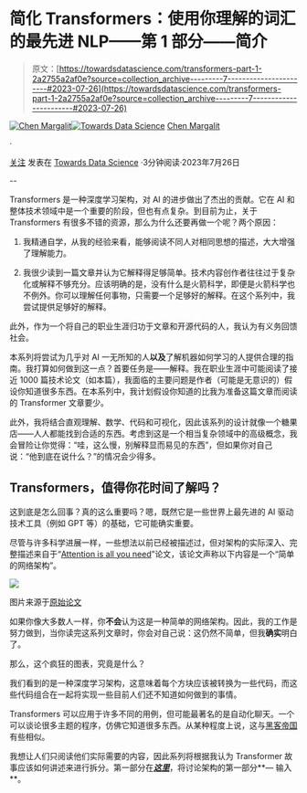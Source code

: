 # 简化 Transformers：使用你理解的词汇的最先进 NLP——第 1 部分——简介

> 原文：[https://towardsdatascience.com/transformers-part-1-2a2755a2af0e?source=collection_archive---------7-----------------------#2023-07-26](https://towardsdatascience.com/transformers-part-1-2a2755a2af0e?source=collection_archive---------7-----------------------#2023-07-26)

[](https://medium.com/@chenmargalit?source=post_page-----2a2755a2af0e--------------------------------)[![Chen Margalit](../Images/fb37720654b3d1068b448d4d9ad624d5.png)](https://medium.com/@chenmargalit?source=post_page-----2a2755a2af0e--------------------------------)[](https://towardsdatascience.com/?source=post_page-----2a2755a2af0e--------------------------------)[![Towards Data Science](../Images/a6ff2676ffcc0c7aad8aaf1d79379785.png)](https://towardsdatascience.com/?source=post_page-----2a2755a2af0e--------------------------------) [Chen Margalit](https://medium.com/@chenmargalit?source=post_page-----2a2755a2af0e--------------------------------)

·

[关注](https://medium.com/m/signin?actionUrl=https%3A%2F%2Fmedium.com%2F_%2Fsubscribe%2Fuser%2Ff8e6113b0479&operation=register&redirect=https%3A%2F%2Ftowardsdatascience.com%2Ftransformers-part-1-2a2755a2af0e&user=Chen+Margalit&userId=f8e6113b0479&source=post_page-f8e6113b0479----2a2755a2af0e---------------------post_header-----------) 发表在 [Towards Data Science](https://towardsdatascience.com/?source=post_page-----2a2755a2af0e--------------------------------) ·3分钟阅读·2023年7月26日

--

[](https://medium.com/m/signin?actionUrl=https%3A%2F%2Fmedium.com%2F_%2Fbookmark%2Fp%2F2a2755a2af0e&operation=register&redirect=https%3A%2F%2Ftowardsdatascience.com%2Ftransformers-part-1-2a2755a2af0e&source=-----2a2755a2af0e---------------------bookmark_footer-----------)

Transformers 是一种深度学习架构，对 AI 的进步做出了杰出的贡献。它在 AI 和整体技术领域中是一个重要的阶段，但也有点复杂。到目前为止，关于 Transformers 有很多不错的资源，那么为什么还要再做一个呢？两个原因：

1.  我精通自学，从我的经验来看，能够阅读不同人对相同思想的描述，大大增强了理解能力。

1.  我很少读到一篇文章并认为它解释得足够简单。技术内容创作者往往过于复杂化或解释不够充分。应该明确的是，没有什么是火箭科学，即便是火箭科学也不例外。你可以理解任何事物，只需要一个足够好的解释。在这个系列中，我尝试提供足够好的解释。

此外，作为一个将自己的职业生涯归功于文章和开源代码的人，我认为有义务回馈社会。

本系列将尝试为几乎对 AI 一无所知的人**以及**了解机器如何学习的人提供合理的指南。我打算如何做到这一点？首要任务是——解释。我在职业生涯中可能阅读了接近 1000 篇技术论文（如本篇），我面临的主要问题是作者（可能是无意识的）假设你知道很多东西。在本系列中，我计划假设你知道的比我为准备这篇文章而阅读的 Transformer 文章要少。

此外，我将结合直观理解、数学、代码和可视化，因此该系列的设计就像一个糖果店——人人都能找到合适的东西。考虑到这是一个相当复杂领域中的高级概念，我会冒险让你觉得：“哇，这么慢，别解释显而易见的东西”，但如果你对自己说：“他到底在说什么？”的情况会少得多。

## Transformers，值得你花时间了解吗？

这到底是怎么回事？真的这么重要吗？嗯，既然它是一些世界上最先进的 AI 驱动技术工具（例如 GPT 等）的基础，它可能确实重要。

尽管与许多科学进展一样，一些想法以前已经被描述过，但对架构的实际深入、完整描述来自于“[Attention is all you need](https://arxiv.org/pdf/1706.03762.pdf)”论文，该论文声称以下内容是一个“简单的网络架构”。

![](../Images/14f1ba4c207045991554b11ad20ca08a.png)

图片来源于[原始论文](https://proceedings.neurips.cc/paper_files/paper/2017/file/3f5ee243547dee91fbd053c1c4a845aa-Paper.pdf)

如果你像大多数人一样，你**不会**认为这是一种简单的网络架构。因此，我的工作是努力做到，当你读完这系列文章时，你会对自己说：这仍然不简单，但我**确实**明白了。

那么，这个疯狂的图表，究竟是什么？

我们看到的是一种深度学习架构，这意味着每个方块应该被转换为一些代码，而这些代码组合在一起将实现一些目前人们还不知道如何做到的事情。

Transformers 可以应用于许多不同的用例，但可能最著名的是自动化聊天。一个可以谈论很多主题的程序，仿佛它知道很多东西。从某种程度上说，这与[黑客帝国](https://en.wikipedia.org/wiki/The_Matrix)有些相似。

我想让人们只阅读他们实际需要的内容，因此系列将根据我认为 Transformer 故事应该如何讲述来进行拆分。第一部分在[***这里***](https://medium.com/@chenmargalit/transformers-part-2-input-2a8c3a141c7d)，将讨论架构的第一部分**— 输入**。
